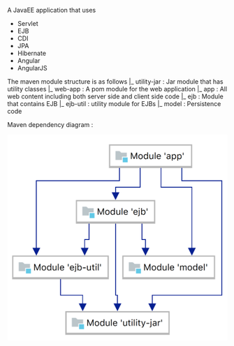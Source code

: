 A JavaEE application that uses
 - Servlet
 - EJB
 - CDI
 - JPA
 - Hibernate
 - Angular
 - AngularJS

The maven module structure is as follows
 |_ utility-jar : Jar module that has utility classes
 |_ web-app : A pom module for the web application
      |_ app : All web content including both server side and client side code
      |_ ejb : Module that contains EJB
      |_ ejb-util : utility module for EJBs
      |_ model : Persistence code

Maven dependency diagram :

![Module Dependencies](./module-dependencies.png)
